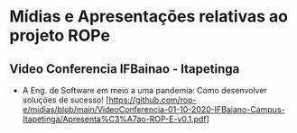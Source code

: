 # Mídias e Apresentações relativas ao projeto ROPe

## Video Conferencia IFBainao - Itapetinga

- A Eng. de Software em meio a uma pandemia: Como desenvolver soluções de sucesso!
  [https://github.com/rop-e/midias/blob/main/VideoConferencia-01-10-2020-IFBaiano-Campus-Itapetinga/Apresenta%C3%A7ao-ROP-E-v0.1.pdf]


